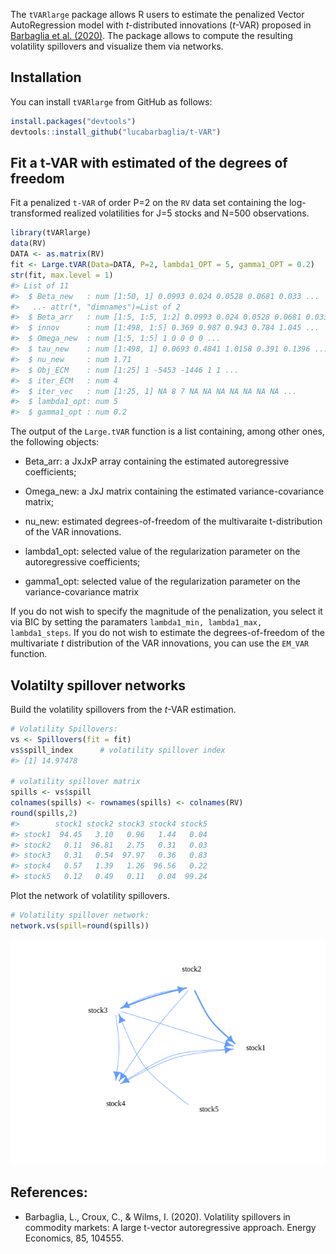 
<!-- README.md is generated from README.Rmd. Please edit that file -->

The `tVARlarge` package allows R users to estimate the penalized Vector
AutoRegression model with *t*-distributed innovations (*t*-VAR) proposed
in [Barbaglia et
al. (2020)](https://www.sciencedirect.com/science/article/pii/S0140988319303500?via%3Dihub).
The package allows to compute the resulting volatility spillovers and
visualize them via networks.

## Installation

You can install `tVARlarge` from GitHub as follows:

``` r
install.packages("devtools")
devtools::install_github("lucabarbaglia/t-VAR")
```

## Fit a t-VAR with estimated of the degrees of freedom

Fit a penalized `t-VAR` of order P=2 on the `RV` data set containing the
log-transformed realized volatilities for J=5 stocks and N=500
observations.

``` r
library(tVARlarge)
data(RV)
DATA <- as.matrix(RV)
fit <- Large.tVAR(Data=DATA, P=2, lambda1_OPT = 5, gamma1_OPT = 0.2) 
str(fit, max.level = 1)
#> List of 11
#>  $ Beta_new   : num [1:50, 1] 0.0993 0.024 0.0528 0.0681 0.033 ...
#>   ..- attr(*, "dimnames")=List of 2
#>  $ Beta_arr   : num [1:5, 1:5, 1:2] 0.0993 0.024 0.0528 0.0681 0.033 ...
#>  $ innov      : num [1:498, 1:5] 0.369 0.987 0.943 0.784 1.045 ...
#>  $ Omega_new  : num [1:5, 1:5] 1 0 0 0 0 ...
#>  $ tau_new    : num [1:498, 1] 0.0693 0.4841 1.0158 0.391 0.1396 ...
#>  $ nu_new     : num 1.71
#>  $ Obj_ECM    : num [1:25] 1 -5453 -1446 1 1 ...
#>  $ iter_ECM   : num 4
#>  $ iter_vec   : num [1:25, 1] NA 8 7 NA NA NA NA NA NA NA ...
#>  $ lambda1_opt: num 5
#>  $ gamma1_opt : num 0.2
```

The output of the `Large.tVAR` function is a list containing, among
other ones, the following objects:

  - Beta\_arr: a JxJxP array containing the estimated autoregressive
    coefficients;

  - Omega\_new: a JxJ matrix containing the estimated
    variance-covariance matrix;

  - nu\_new: estimated degrees-of-freedom of the multivaraite
    t-distribution of the VAR innovations.

  - lambda1\_opt: selected value of the regularization parameter on the
    autoregressive coefficients;

  - gamma1\_opt: selected value of the regularization parameter on the
    variance-covariance matrix

If you do not wish to specify the magnitude of the penalization, you
select it via BIC by setting the paramaters `lambda1_min, lambda1_max,
lambda1_steps`. If you do not wish to estimate the degrees-of-freedom of
the multivariate *t* distribution of the VAR innovations, you can use
the `EM_VAR` function.

## Volatilty spillover networks

Build the volatility spillovers from the *t*-VAR estimation.

``` r
# Volatility Spillovers:
vs <- Spillovers(fit = fit)
vs$spill_index      # volatility spillover index
#> [1] 14.97478

# volatility spillover matrix
spills <- vs$spill
colnames(spills) <- rownames(spills) <- colnames(RV)
round(spills,2)
#>        stock1 stock2 stock3 stock4 stock5
#> stock1  94.45   3.10   0.96   1.44   0.04
#> stock2   0.11  96.81   2.75   0.31   0.03
#> stock3   0.31   0.54  97.97   0.36   0.83
#> stock4   0.57   1.39   1.26  96.56   0.22
#> stock5   0.12   0.49   0.11   0.04  99.24
```

Plot the network of volatility spillovers.

``` r
# Volatility spillover network:
network.vs(spill=round(spills))
```

![](man/figures/README-network-1.png)<!-- -->

## References:

  - Barbaglia, L., Croux, C., & Wilms, I. (2020). Volatility spillovers
    in commodity markets: A large t-vector autoregressive approach.
    Energy Economics, 85, 104555.
